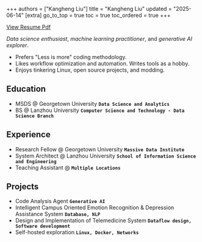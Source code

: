 +++
authors = ["Kangheng Liu"]
title = "Kangheng Liu"
updated = "2025-06-14"
[extra]
go_to_top = true
toc = true
toc_ordered = true
+++
<div class="buttons centered">
  <a class="external colored" href="https://github.com/kanghengliu/Resume/blob/main/main.pdf">View Resume Pdf</a>
</div>

_Data science enthusiast_, _machine learning practitioner_, and _generative AI explorer_.

- Prefers "Less is more" coding methodology.
- Likes workflow optimization and automation. Writes tools as a hobby.
- Enjoys tinkering Linux, open source projects, and modding.

## Education

- MSDS @ Georgetown University **`Data Science and Analytics`**
- BS @ Lanzhou University **`Computer Science and Technology - Data Science Branch`**

## Experience

- Research Fellow @ Georgetown University **`Massive Data Institute`**
- System Architect @ Lanzhou University **`School of Information Science and Engineering`**
- Teaching Assistant @ **`Multiple Locations`**

## Projects

- Code Analysis Agent **`Generative AI`**
- Intelligent Campus Oriented Emotion Recognition & Depression Assistance System **`Database, NLP`**
- Design and Implementation of Telemedicine System **`Dataflow design, Software development`**
- Self-hosted exploration **`Linux, Docker, Networks`**

